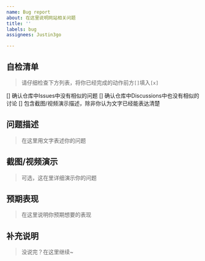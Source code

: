 ```yaml
---
name: Bug report
about: 在这里说明网站相关问题
title: ''
labels: bug
assignees: Justin3go

---
```


## 自检清单

> 请仔细检查下方列表，将你已经完成的动作前方`[]`填入`[x]`

[] 确认仓库中Issues中没有相似的问题
[] 确认仓库中Discussions中也没有相似的讨论
[] 包含截图/视频演示描述，除非你认为文字已经能表达清楚

## 问题描述

> 在这里用文字表述你的问题

## 截图/视频演示

> 可选，这在里详细演示你的问题

## 预期表现

> 在这里说明你预期想要的表现

## 补充说明

> 没说完？在这里继续~
